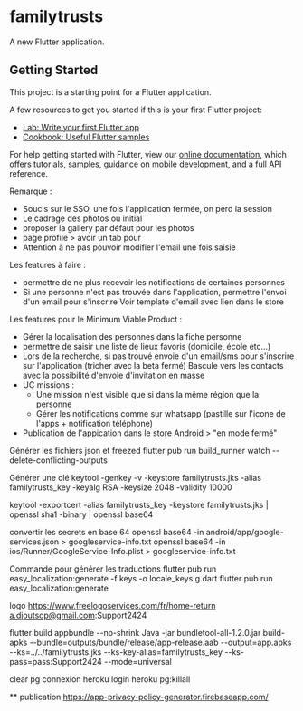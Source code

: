 # familytrusts

A new Flutter application.

## Getting Started

This project is a starting point for a Flutter application.

A few resources to get you started if this is your first Flutter project:

- [Lab: Write your first Flutter app](https://flutter.dev/docs/get-started/codelab)
- [Cookbook: Useful Flutter samples](https://flutter.dev/docs/cookbook)

For help getting started with Flutter, view our
[online documentation](https://flutter.dev/docs), which offers tutorials,
samples, guidance on mobile development, and a full API reference.


Remarque :
 - Soucis sur le SSO, une fois l'application fermée, on perd la session
 - Le cadrage des photos ou initial
 - proposer la gallery par défaut pour les photos
 - page profile > avoir un tab pour
 - Attention à ne pas pouvoir modifier l'email une fois saisie


Les features à faire :
 - permettre de ne plus recevoir les notifications de certaines personnes
 - Si une personne n'est pas trouvée dans l'application, permettre l'envoi d'un email pour s'inscrire
    Voir template d'email avec lien dans le store


Les features pour le Minimum Viable Product :
 - Gérer la localisation des personnes dans la fiche personne
 - permettre de saisir une liste de lieux favoris (domicile, école etc...)
 - Lors de la recherche, si pas trouvé envoie d'un email/sms pour s'inscrire sur l'application (tricher avec la beta fermé)
    Bascule vers les contacts avec la possibilité d'envoie d'invitation en masse
 - UC missions :
    - Une mission n'est visible que si dans la même région que la personne
    - Gérer les notifications comme sur whatsapp (pastille sur l'icone de l'apps + notification téléphone)
 - Publication de l'appication dans le store Android > "en mode fermé"


Générer les fichiers json et freezed
flutter pub run build_runner watch --delete-conflicting-outputs

Générer une clé
keytool -genkey -v -keystore familytrusts.jks -alias familytrusts_key -keyalg RSA -keysize 2048 -validity 10000

keytool -exportcert -alias familytrusts_key -keystore familytrusts.jks | openssl sha1 -binary | openssl base64

convertir les secrets en base 64
openssl base64 -in android/app/google-services.json > googleservice-info.txt
openssl base64 -in ios/Runner/GoogleService-Info.plist > googleservice-info.txt

Commande pour générer les traductions
flutter pub run easy_localization:generate -f keys -o locale_keys.g.dart
flutter pub run easy_localization:generate

logo
https://www.freelogoservices.com/fr/home-return
a.djoutsop@gmail.com:Support2424

flutter build appbundle --no-shrink
Java -jar bundletool-all-1.2.0.jar build-apks --bundle=outputs/bundle/release/app-release.aab --output=app.apks --ks=../../familytrusts.jks --ks-key-alias=familytrusts_key --ks-pass=pass:Support2424 --mode=universal

clear pg connexion
heroku login
heroku pg:killall


** publication
https://app-privacy-policy-generator.firebaseapp.com/
